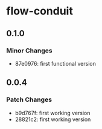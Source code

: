 # flow-conduit

## 0.1.0

### Minor Changes

- 87e0976: first functional version

## 0.0.4

### Patch Changes

- b9d767f: first working version
- 28821c2: first working version
